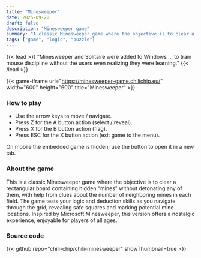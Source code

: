 ```yaml
---
title: "Minesweeper"
date: 2025-09-20
draft: false
description: "Minesweeper game"
summary: "A classic Minesweeper game where the objective is to clear a rectangular board containing hidden 'mines' without detonating any of them, with help from clues about the number of neighboring mines in each field."
tags: ["game", "logic", "puzzle"]
---
```


{{< lead >}}
“Minesweeper and Solitaire were added to Windows … to train mouse discipline without the users even realizing they were learning.” 
{{< /lead >}}

{{< game-iframe url="https://minesweeper-game.chilichip.eu/" width="600" height="600" title="Minesweeper" >}}

### How to play

- Use the arrow keys to move / navigate.
- Press Z for the A button action (select / reveal).
- Press X for the B button action (flag).
- Press ESC for the X button action (exit game to the menu).

On mobile the embedded game is hidden; use the button to open it in a new tab.

### About the game
This is a classic Minesweeper game where the objective is to clear a rectangular board containing hidden "mines" without detonating any of them, with help from clues about the number of neighboring mines in each field. The game tests your logic and deduction skills as you navigate through the grid, revealing safe squares and marking potential mine locations. Inspired by Microsoft Minesweeper, this version offers a nostalgic experience, enjoyable for players of all ages.

### Source code

{{< github repo="chili-chip/chili-minesweeper" showThumbnail=true >}}